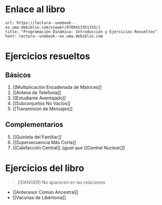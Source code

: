 # Enlace al libro

```cardlink
url: https://lectura--unebook--es.uma.debiblio.com/viewer/9788413351155/i
title: "Programación Dinámica: Introducción y Ejercicios Resueltos"
host: lectura--unebook--es.uma.debiblio.com
```

# Ejercicios resueltos

## Básicos

1. [[Multiplicación Encadenada de Matrices]]
2. [[Antena de Telefonía]]
3. [[Estudiante Aventajado]]
4. [[Subconjuntos No Vacíos]]
6. [[Transmisión de Mensajes]]

## Complementarios

5. [[Quiniela del Familiar]]
6. [[Supersecuencia Más Corta]]
10. [[Calefacción Central]] *(igual que [[Central Nuclear]])*

# Ejercicios del libro

> [!DANGER] No aparecen en las relaciones

- [[Antecesor Común Ancestral]]
- [[Vacunas de Libertonia]]
